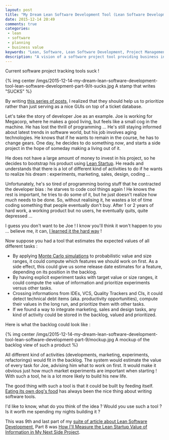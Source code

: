 ```yaml
---
layout: post
title: "My Dream Lean Software Development Tool (Lean Software Development part 9)"
date: 2015-12-14 20:49
comments: true
categories:
 - lean
 - software
 - planning
 - business value
keywords: "Lean, Software, Lean Software Development, Project Management Tool"
description: "A vision of a software project tool providing business insights by using lean product development techniques."
---
```

Current software project tracking tools suck !

{% img center /imgs/2015-12-14-my-dream-lean-software-development-tool-lean-software-development-part-9/it-sucks.jpg A stamp that writes "SUCKS" %}

By writing [this series of posts](/the-flow-book-summary-lean-software-development_part_1/), I realized that they should help us to prioritize rather than just serving as a nice GUIs on top of a ticket database.

Let's take the story of developer Joe as an example. Joe is working for Megacorp, where he makes a good living, but feels like a small cog in the machine. He has lost the thrill of programming ... He's still staying informed about latest trends in software world, but his job involves aging technologies. He knows that if he wants to remain in the course, he has to change gears. One day, he decides to do something *now*, and starts a side project in the hope of someday making a living out of it.

He does not have a large amount of money to invest in his project, so he decides to bootstrap his product using [Lean Startup](http://theleanstartup.com/). He reads and understands that there is a lot of different kind of activities to do if he wants to realize his dream : experiments, marketing, sales, design, coding ...

Unfortunately, he's so tired of programming boring stuff that he contracted the developer bias : he starves to code cool things again ! He knows the rest is important, he tries to do some of it, but he just doesn't realize how *much* needs to be done. So, without realising it, he wastes a lot of time coding something that people eventually don't buy. After 1 or 2 years of hard work, a working product but no users, he eventually quits, quite depressed ...

I guess you don't want to be Joe ! I know you'll think it won't happen to you ... believe me, it can, [I learned it the hard way](rip-mes-courses-dot-fr/) !

Now suppose you had a tool that estimates the expected values of all different tasks :

* By applying [Monte Carlo simulations](https://en.wikipedia.org/wiki/Monte_Carlo_method) to probabilistic value and size ranges, it could compute which features we should work on first. As a side effect, this could give us some release date estimates for a feature, depending on its position in the backlog.
* By having explicit experiment tasks with target value or size ranges, it could compute the value of information and prioritize experiments versus other tasks.
* Crossing informations from IDEs, VCS, Quality Trackers and CIs, it could detect technical debt items (aka. productivity opportunities), compute their values in the long run, and prioritize them with other tasks.
* If we found a way to integrate marketing, sales and design tasks, any kind of activity could be stored in the backlog, valued and prioritized.

Here is what the backlog could look like :

{% img center /imgs/2015-12-14-my-dream-lean-software-development-tool-lean-software-development-part-9/mockup.jpg A mockup of the backlog view of such a product %}

All different kind of activities (developments, marketing, experiments, refactorings) would fit in the backlog. The system would estimate the value of every task for Joe, advising him what to work on first. It would make it obvious just how much market experiments are important when starting ! With such a tool, he is a lot more likely to build his new life.

The good thing with such a tool is that it could be built by feeding itself. [Eating its own dog's food](https://en.wikipedia.org/wiki/Eating_your_own_dog_food) has always been the nice thing about writing software tools.

I'd like to know, what do you think of the idea ? Would you use such a tool ? Is it worth me spending my nights building it ?

This was 9th and last part of my [suite of article about Lean Software Development](/the-flow-book-summary-lean-software-development_part_1/), Part 8 was [How I'll Measure the Lean Startup Value of Information in My Next Side Project](/how-ill-measure-the-lean-startup-value-of-information-in-my-next-side-project-lean-software-development-part-8/).
